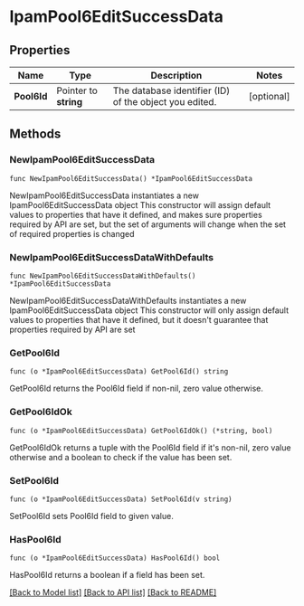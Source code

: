 # IpamPool6EditSuccessData

## Properties

Name | Type | Description | Notes
------------ | ------------- | ------------- | -------------
**Pool6Id** | Pointer to **string** | The database identifier (ID) of the object you edited. | [optional] 

## Methods

### NewIpamPool6EditSuccessData

`func NewIpamPool6EditSuccessData() *IpamPool6EditSuccessData`

NewIpamPool6EditSuccessData instantiates a new IpamPool6EditSuccessData object
This constructor will assign default values to properties that have it defined,
and makes sure properties required by API are set, but the set of arguments
will change when the set of required properties is changed

### NewIpamPool6EditSuccessDataWithDefaults

`func NewIpamPool6EditSuccessDataWithDefaults() *IpamPool6EditSuccessData`

NewIpamPool6EditSuccessDataWithDefaults instantiates a new IpamPool6EditSuccessData object
This constructor will only assign default values to properties that have it defined,
but it doesn't guarantee that properties required by API are set

### GetPool6Id

`func (o *IpamPool6EditSuccessData) GetPool6Id() string`

GetPool6Id returns the Pool6Id field if non-nil, zero value otherwise.

### GetPool6IdOk

`func (o *IpamPool6EditSuccessData) GetPool6IdOk() (*string, bool)`

GetPool6IdOk returns a tuple with the Pool6Id field if it's non-nil, zero value otherwise
and a boolean to check if the value has been set.

### SetPool6Id

`func (o *IpamPool6EditSuccessData) SetPool6Id(v string)`

SetPool6Id sets Pool6Id field to given value.

### HasPool6Id

`func (o *IpamPool6EditSuccessData) HasPool6Id() bool`

HasPool6Id returns a boolean if a field has been set.


[[Back to Model list]](../README.md#documentation-for-models) [[Back to API list]](../README.md#documentation-for-api-endpoints) [[Back to README]](../README.md)


